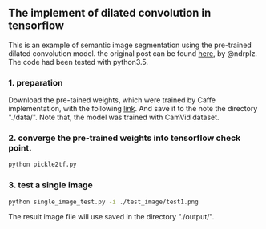 ## The implement of dilated convolution in tensorflow
This is an example of semantic image segmentation using the pre-trained dilated convolution model. the original post can be found [here]( https://github.com/ndrplz/dilation-tensorflow), by @ndrplz. <br />
The code had been tested with python3.5.

### 1. preparation
Download the pre-tained weights, which were trained by Caffe implementation, with the following [link]( https://drive.google.com/file/d/0Bx9YaGcDPu3Xd0JrcXZpTEpkb0U/view). And save it to the note the directory "./data/". Note that, the model was trained with CamVid dataset.

### 2. converge the pre-trained weights into tensorflow check point.
```bash
python pickle2tf.py
```

### 3. test a single image
```bash
python single_image_test.py -i ./test_image/test1.png
```
The result image file will use saved in the directory "./output/".

